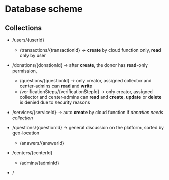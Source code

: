 # Database scheme


## Collections

- /users/{userId}
    - /transactions/{transactionId} -> **create** by cloud function only, **read** only by user

- /donations/{donationId} -> after **create**, the donor has **read**-only permission, 
    - /questions/{questionId} -> only creator, assigned collector and center-admins can **read** and **write**
    - /verificationSteps/{verificationStepId} -> only creator, assigned collector and center-admins can **read** and **create**, **update** or **delete** is denied due to security reasons

- /services/{serviceId} -> auto **create** by cloud function if *donation needs collection*

- /questions/{questionId} -> general discussion on the platform, sorted by geo-location
    - /answers/{answerId}
- /centers/{centerId} 
    - /admins/{adminId}

- /